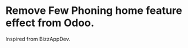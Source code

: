 Remove Few Phoning home feature effect from Odoo.
=================================================
Inspired from BizzAppDev.